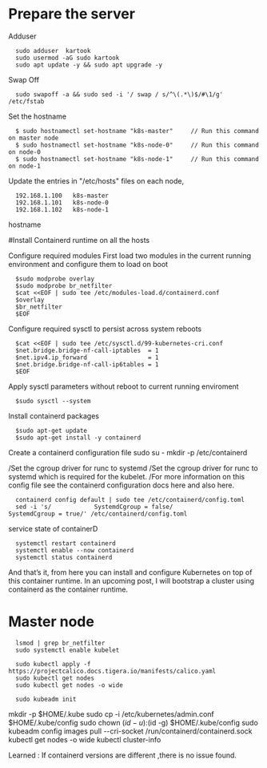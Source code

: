 # Prepare the server 

Adduser

      sudo adduser  kartook
      sudo usermod -aG sudo kartook
      sudo apt update -y && sudo apt upgrade -y

Swap Off 

      sudo swapoff -a && sudo sed -i '/ swap / s/^\(.*\)$/#\1/g' /etc/fstab
Set the hostname 

      $ sudo hostnamectl set-hostname "k8s-master"     // Run this command on master node
      $ sudo hostnamectl set-hostname "k8s-node-0"     // Run this command on node-0
      $ sudo hostnamectl set-hostname "k8s-node-1"     // Run this command on node-1


Update the  entries in "/etc/hosts" files on each node,

      192.168.1.100   k8s-master
      192.168.1.101   k8s-node-0
      192.168.1.102   k8s-node-1
hostname

#Install Containerd runtime  on all the hosts 

Configure required modules
First load two modules in the current running environment and configure them to load on boot

      $sudo modprobe overlay
      $sudo modprobe br_netfilter
      $cat <<EOF | sudo tee /etc/modules-load.d/containerd.conf
      $overlay
      $br_netfilter
      $EOF

Configure required sysctl to persist across system reboots

      $cat <<EOF | sudo tee /etc/sysctl.d/99-kubernetes-cri.conf
      $net.bridge.bridge-nf-call-iptables  = 1
      $net.ipv4.ip_forward                 = 1
      $net.bridge.bridge-nf-call-ip6tables = 1
      $EOF

Apply sysctl parameters without reboot to current running enviroment

      $sudo sysctl --system

Install containerd packages

      $sudo apt-get update 
      $sudo apt-get install -y containerd

Create a containerd configuration file
      sudo su -
      mkdir -p /etc/containerd

/Set the cgroup driver for runc to systemd
/Set the cgroup driver for runc to systemd which is required for the kubelet.
/For more information on this config file see the containerd configuration docs here and also here.

      containerd config default | sudo tee /etc/containerd/config.toml
      sed -i 's/            SystemdCgroup = false/            SystemdCgroup = true/' /etc/containerd/config.toml



service state of containerD

      systemctl restart containerd
      systemctl enable --now containerd
      systemctl status containerd

And that’s it, from here you can install and configure Kubernetes on top of this container runtime. In an upcoming post, I will bootstrap a cluster using containerd as the container runtime.


#     Master node
      lsmod | grep br_netfilter
      sudo systemctl enable kubelet

      sudo kubectl apply -f https://projectcalico.docs.tigera.io/manifests/calico.yaml
      sudo kubectl get nodes
      sudo kubectl get nodes -o wide

      sudo kubeadm init

mkdir -p $HOME/.kube
  sudo cp -i /etc/kubernetes/admin.conf $HOME/.kube/config
  sudo chown $(id -u):$(id -g) $HOME/.kube/config
      sudo kubeadm config images pull --cri-socket /run/containerd/containerd.sock
  kubectl get nodes -o wide
  kubectl cluster-info







Learned : 
      If containerd versions are different ,there is no issue found. 




